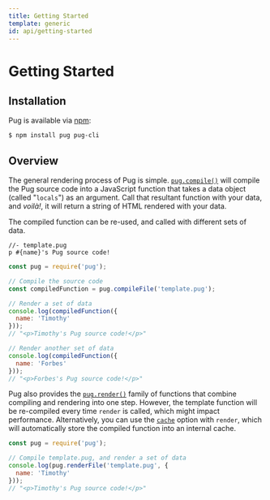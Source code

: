 ```yaml
---
title: Getting Started
template: generic
id: api/getting-started
---
```


# Getting Started

## Installation

Pug is available via [npm]:

```sh
$ npm install pug pug-cli
```

[npm]: https://www.npmjs.com/

## Overview

The general rendering process of Pug is simple. <code>[pug.compile()]</code> will compile the Pug source code into a JavaScript function that takes a data object (called "`locals`") as an argument. Call that resultant function with your data, and *voilà!*, it will return a string of HTML rendered with your data.

The compiled function can be re-used, and called with different sets of data.

```pug
//- template.pug
p #{name}'s Pug source code!
```

```js
const pug = require('pug');

// Compile the source code
const compiledFunction = pug.compileFile('template.pug');

// Render a set of data
console.log(compiledFunction({
  name: 'Timothy'
}));
// "<p>Timothy's Pug source code!</p>"

// Render another set of data
console.log(compiledFunction({
  name: 'Forbes'
}));
// "<p>Forbes's Pug source code!</p>"
```

Pug also provides the <code>[pug.render()]</code> family of functions that combine compiling and rendering into one step. However, the template function will be re-compiled every time `render` is called, which might impact performance. Alternatively, you can use the <code>[cache]</code> option with `render`, which will automatically store the compiled function into an internal cache.

```js
const pug = require('pug');

// Compile template.pug, and render a set of data
console.log(pug.renderFile('template.pug', {
  name: 'Timothy'
}));
// "<p>Timothy's Pug source code!</p>"
```

[pug.compile()]: reference.html#pugcompilesource-options
[pug.render()]: reference.html#pugrendersource-options-callback
[cache]: reference.html#options-cache
